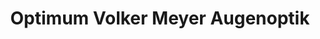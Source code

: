 ---
title: "Optimum Volker Meyer Augenoptik"
url: /bruchkoebel/optimum-volker-meyer-augenoptik/
shop: Optiker
---